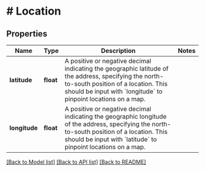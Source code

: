 # # Location

## Properties

Name | Type | Description | Notes
------------ | ------------- | ------------- | -------------
**latitude** | **float** | A positive or negative decimal indicating the geographic latitude of the address, specifying the north-to-south position of a location. This should be input with &#x60;longitude&#x60; to pinpoint locations on a map. |
**longitude** | **float** | A positive or negative decimal indicating the geographic longitude of the address, specifying the north-to-south position of a location. This should be input with &#x60;latitude&#x60; to pinpoint locations on a map. |

[[Back to Model list]](../../README.md#models) [[Back to API list]](../../README.md#endpoints) [[Back to README]](../../README.md)
